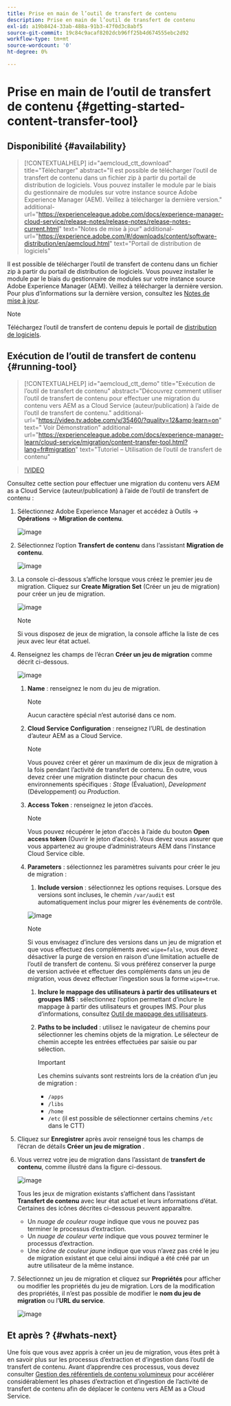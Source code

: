 ```yaml
---
title: Prise en main de l’outil de transfert de contenu
description: Prise en main de l’outil de transfert de contenu
exl-id: a19b8424-33ab-488a-91b3-47f0d3c8abf5
source-git-commit: 19c84c9acaf8202dcb96ff25b4d674555ebc2d92
workflow-type: tm+mt
source-wordcount: '0'
ht-degree: 0%

---
```


# Prise en main de l’outil de transfert de contenu {#getting-started-content-transfer-tool}

## Disponibilité {#availability}

>[!CONTEXTUALHELP]
>id="aemcloud_ctt_download"
>title="Télécharger"
>abstract="Il est possible de télécharger l’outil de transfert de contenu dans un fichier zip à partir du portail de distribution de logiciels. Vous pouvez installer le module par le biais du gestionnaire de modules sur votre instance source Adobe Experience Manager (AEM). Veillez à télécharger la dernière version."
>additional-url="https://experienceleague.adobe.com/docs/experience-manager-cloud-service/release-notes/release-notes/release-notes-current.html" text="Notes de mise à jour"
>additional-url="https://experience.adobe.com/#/downloads/content/software-distribution/en/aemcloud.html" text="Portail de distribution de logiciels"

Il est possible de télécharger l’outil de transfert de contenu dans un fichier zip à partir du portail de distribution de logiciels. Vous pouvez installer le module par le biais du gestionnaire de modules sur votre instance source Adobe Experience Manager (AEM). Veillez à télécharger la dernière version. Pour plus d’informations sur la dernière version, consultez les [Notes de mise à jour](https://experienceleague.adobe.com/docs/experience-manager-cloud-service/release-notes/release-notes/release-notes-current.html?lang=fr).

>[!NOTE]
>Téléchargez l’outil de transfert de contenu depuis le portail de [distribution de logiciels](https://experience.adobe.com/#/downloads/content/software-distribution/en/aemcloud.html).

## Exécution de l’outil de transfert de contenu {#running-tool}

>[!CONTEXTUALHELP]
>id="aemcloud_ctt_demo"
>title="Exécution de l’outil de transfert de contenu"
>abstract="Découvrez comment utiliser l’outil de transfert de contenu pour effectuer une migration du contenu vers AEM as a Cloud Service (auteur/publication) à l’aide de l’outil de transfert de contenu."
>additional-url="https://video.tv.adobe.com/v/35460/?quality=12&amp;learn=on" text=" Voir Démonstration"
>additional-url="https://experienceleague.adobe.com/docs/experience-manager-learn/cloud-service/migration/content-transfer-tool.html?lang=fr#migration" text="Tutoriel – Utilisation de l’outil de transfert de contenu"

>[!VIDEO](https://video.tv.adobe.com/v/35460/?quality=12&learn=on)


Consultez cette section pour effectuer une migration du contenu vers AEM as a Cloud Service (auteur/publication) à l’aide de l’outil de transfert de contenu :

1. Sélectionnez Adobe Experience Manager et accédez à Outils -> **Opérations** -> **Migration de contenu**.

   ![image](/help/move-to-cloud-service/content-transfer-tool/assets-ctt/ctt01.png)

1. Sélectionnez l’option **Transfert de contenu** dans l’assistant **Migration de contenu**.

   ![image](/help/move-to-cloud-service/content-transfer-tool/assets-ctt/ctt02.png)


1. La console ci-dessous s’affiche lorsque vous créez le premier jeu de migration. Cliquez sur **Create Migration Set** (Créer un jeu de migration) pour créer un jeu de migration.

   ![image](/help/move-to-cloud-service/content-transfer-tool/assets-ctt/ctt03.png)

   >[!NOTE]
   >Si vous disposez de jeux de migration, la console affiche la liste de ces jeux avec leur état actuel.


1. Renseignez les champs de l’écran **Créer un jeu de migration** comme décrit ci-dessous.

   ![image](/help/move-to-cloud-service/content-transfer-tool/assets-ctt/ctt04.png)

   1. **Name** : renseignez le nom du jeu de migration.
      >[!NOTE]
      >Aucun caractère spécial n’est autorisé dans ce nom.

   1. **Cloud Service Configuration** : renseignez l’URL de destination d’auteur AEM as a Cloud Service.

      >[!NOTE]
      >Vous pouvez créer et gérer un maximum de dix jeux de migration à la fois pendant l’activité de transfert de contenu.
      >En outre, vous devez créer une migration distincte pour chacun des environnements spécifiques : *Stage* (Évaluation), *Development* (Développement) ou *Production*.

   1. **Access Token** : renseignez le jeton d’accès.

      >[!NOTE]
      >Vous pouvez récupérer le jeton d’accès à l’aide du bouton **Open access token** (Ouvrir le jeton d’accès). Vous devez vous assurer que vous appartenez au groupe d’administrateurs AEM dans l’instance Cloud Service cible.

   1. **Parameters** : sélectionnez les paramètres suivants pour créer le jeu de migration :

      1. **Include version** : sélectionnez les options requises. Lorsque des versions sont incluses, le chemin `/var/audit` est automatiquement inclus pour migrer les événements de contrôle.

      ![image](/help/move-to-cloud-service/content-transfer-tool/assets-ctt/ctt05.png)

      >[!NOTE]
      >Si vous envisagez d’inclure des versions dans un jeu de migration et que vous effectuez des compléments avec `wipe=false`, vous devez désactiver la purge de version en raison d’une limitation actuelle de l’outil de transfert de contenu. Si vous préférez conserver la purge de version activée et effectuer des compléments dans un jeu de migration, vous devez effectuer l’ingestion sous la forme `wipe=true`.

      1. **Inclure le mappage des utilisateurs à partir des utilisateurs et groupes IMS** : sélectionnez l’option permettant d’inclure le mappage à partir des utilisateurs et groupes IMS.
Pour plus d’informations, consultez [Outil de mappage des utilisateurs](https://experienceleague.adobe.com/docs/experience-manager-cloud-service/moving/cloud-migration/content-transfer-tool/using-user-mapping-tool.html?lang=fr).

      1. **Paths to be included** : utilisez le navigateur de chemins pour sélectionner les chemins objets de la migration. Le sélecteur de chemin accepte les entrées effectuées par saisie ou par sélection.

         >[!IMPORTANT]
         >Les chemins suivants sont restreints lors de la création d’un jeu de migration :
         >* `/apps`
         >* `/libs`
         >* `/home`
         >* `/etc` (il est possible de sélectionner certains chemins `/etc` dans le CTT)




1. Cliquez sur **Enregistrer** après avoir renseigné tous les champs de l’écran de détails **Créer un jeu de migration** .

1. Vous verrez votre jeu de migration dans l’assistant de **transfert de contenu**, comme illustré dans la figure ci-dessous.

   ![image](/help/move-to-cloud-service/content-transfer-tool/assets/04-item-selection-and-quick-actions.png)

   Tous les jeux de migration existants s’affichent dans l’assistant **Transfert de contenu** avec leur état actuel et leurs informations d’état. Certaines des icônes décrites ci-dessous peuvent apparaître.

   * Un *nuage de couleur rouge* indique que vous ne pouvez pas terminer le processus d’extraction.
   * Un *nuage de couleur verte* indique que vous pouvez terminer le processus d’extraction.
   * Une *icône de couleur jaune* indique que vous n’avez pas créé le jeu de migration existant et que celui ainsi indiqué a été créé par un autre utilisateur de la même instance.

1. Sélectionnez un jeu de migration et cliquez sur **Propriétés** pour afficher ou modifier les propriétés du jeu de migration. Lors de la modification des propriétés, il n’est pas possible de modifier le **nom du jeu de migration** ou l’**URL du service**.

   ![image](/help/move-to-cloud-service/content-transfer-tool/assets-ctt/ctt06.png)


## Et après ? {#whats-next}

Une fois que vous avez appris à créer un jeu de migration, vous êtes prêt à en savoir plus sur les processus d’extraction et d’ingestion dans l’outil de transfert de contenu. Avant d’apprendre ces processus, vous devez consulter [Gestion des référentiels de contenu volumineux](help/move-to-cloud-service/content-transfer-tool/using-content-transfer-tool/handling-large-content-repositories.md) pour accélérer considérablement les phases d’extraction et d’ingestion de l’activité de transfert de contenu afin de déplacer le contenu vers AEM as a Cloud Service.
